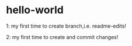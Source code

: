 # hello-world

1: my first time to create branch,i.e. readme-edits!

2: my first time to create and commit changes!
